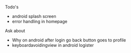 Todo's
- android splash screen
- error handling in homepage

Ask about
- Why on android after login go back button goes to profile
- keyboardavoidingview in android logister